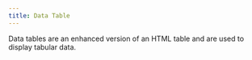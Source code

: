 ```yaml
---
title: Data Table
---
```


Data tables are an enhanced version of an HTML table and are used to display tabular data.
